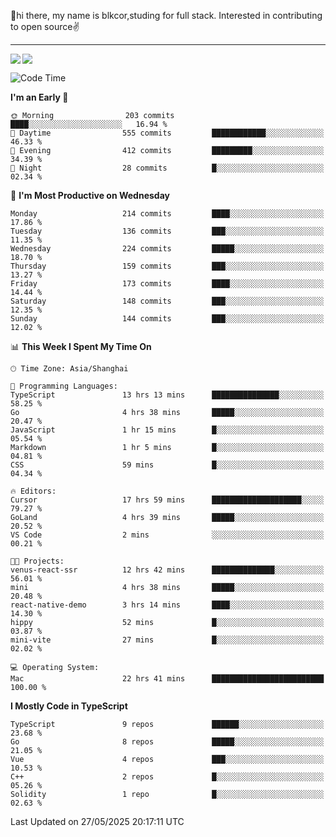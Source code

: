 👋hi there, my name is blkcor,studing for full stack.
Interested in contributing to open source✌️

<hr/>

![](https://github-readme-stats.vercel.app/api?username=blkcor)
<a href="https://github.com/blkcor/github-readme-stats">
    <img align="left" src="https://github-readme-stats.vercel.app/api/top-langs/?username=blkcor&hide=jupyter%20notebook,shaderlab,tex,c%23&langs_count=9" />
</a>


<!--START_SECTION:waka-->
![Code Time](http://img.shields.io/badge/Code%20Time-2%2C057%20hrs%209%20mins-blue)

**I'm an Early 🐤** 

```text
🌞 Morning                203 commits         ████░░░░░░░░░░░░░░░░░░░░░   16.94 % 
🌆 Daytime                555 commits         ████████████░░░░░░░░░░░░░   46.33 % 
🌃 Evening                412 commits         █████████░░░░░░░░░░░░░░░░   34.39 % 
🌙 Night                  28 commits          █░░░░░░░░░░░░░░░░░░░░░░░░   02.34 % 
```
📅 **I'm Most Productive on Wednesday** 

```text
Monday                   214 commits         ████░░░░░░░░░░░░░░░░░░░░░   17.86 % 
Tuesday                  136 commits         ███░░░░░░░░░░░░░░░░░░░░░░   11.35 % 
Wednesday                224 commits         █████░░░░░░░░░░░░░░░░░░░░   18.70 % 
Thursday                 159 commits         ███░░░░░░░░░░░░░░░░░░░░░░   13.27 % 
Friday                   173 commits         ████░░░░░░░░░░░░░░░░░░░░░   14.44 % 
Saturday                 148 commits         ███░░░░░░░░░░░░░░░░░░░░░░   12.35 % 
Sunday                   144 commits         ███░░░░░░░░░░░░░░░░░░░░░░   12.02 % 
```


📊 **This Week I Spent My Time On** 

```text
🕑︎ Time Zone: Asia/Shanghai

💬 Programming Languages: 
TypeScript               13 hrs 13 mins      ███████████████░░░░░░░░░░   58.25 % 
Go                       4 hrs 38 mins       █████░░░░░░░░░░░░░░░░░░░░   20.47 % 
JavaScript               1 hr 15 mins        █░░░░░░░░░░░░░░░░░░░░░░░░   05.54 % 
Markdown                 1 hr 5 mins         █░░░░░░░░░░░░░░░░░░░░░░░░   04.81 % 
CSS                      59 mins             █░░░░░░░░░░░░░░░░░░░░░░░░   04.34 % 

🔥 Editors: 
Cursor                   17 hrs 59 mins      ████████████████████░░░░░   79.27 % 
GoLand                   4 hrs 39 mins       █████░░░░░░░░░░░░░░░░░░░░   20.52 % 
VS Code                  2 mins              ░░░░░░░░░░░░░░░░░░░░░░░░░   00.21 % 

🐱‍💻 Projects: 
venus-react-ssr          12 hrs 42 mins      ██████████████░░░░░░░░░░░   56.01 % 
mini                     4 hrs 38 mins       █████░░░░░░░░░░░░░░░░░░░░   20.48 % 
react-native-demo        3 hrs 14 mins       ████░░░░░░░░░░░░░░░░░░░░░   14.30 % 
hippy                    52 mins             █░░░░░░░░░░░░░░░░░░░░░░░░   03.87 % 
mini-vite                27 mins             █░░░░░░░░░░░░░░░░░░░░░░░░   02.02 % 

💻 Operating System: 
Mac                      22 hrs 41 mins      █████████████████████████   100.00 % 
```

**I Mostly Code in TypeScript** 

```text
TypeScript               9 repos             ██████░░░░░░░░░░░░░░░░░░░   23.68 % 
Go                       8 repos             █████░░░░░░░░░░░░░░░░░░░░   21.05 % 
Vue                      4 repos             ███░░░░░░░░░░░░░░░░░░░░░░   10.53 % 
C++                      2 repos             █░░░░░░░░░░░░░░░░░░░░░░░░   05.26 % 
Solidity                 1 repo              █░░░░░░░░░░░░░░░░░░░░░░░░   02.63 % 
```




 Last Updated on 27/05/2025 20:17:11 UTC
<!--END_SECTION:waka-->


